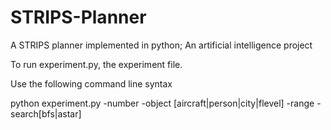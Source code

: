 STRIPS-Planner
==============

A STRIPS planner implemented in python; An artificial intelligence project

To run experiment.py, the experiment file.

Use the following command line syntax

python experiment.py -number <Number of problem instances to create> -object [aircraft|person|city|flevel] -range <The maximum number of cities to create>
-search[bfs|astar]